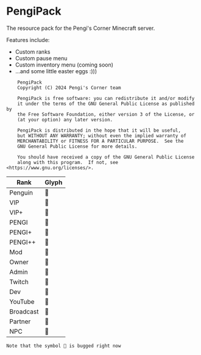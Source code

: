 # PengiPack

The resource pack for the Pengi's Corner Minecraft server.

Features include:

- Custom ranks
- Custom pause menu
- Custom inventory menu (coming soon)
- ...and some little easter eggs :)))

```
    PengiPack
    Copyright (C) 2024 Pengi's Corner team

    PengiPack is free software: you can redistribute it and/or modify
    it under the terms of the GNU General Public License as published by
    the Free Software Foundation, either version 3 of the License, or
    (at your option) any later version.

    PengiPack is distributed in the hope that it will be useful,
    but WITHOUT ANY WARRANTY; without even the implied warranty of
    MERCHANTABILITY or FITNESS FOR A PARTICULAR PURPOSE.  See the
    GNU General Public License for more details.

    You should have received a copy of the GNU General Public License
    along with this program.  If not, see <https://www.gnu.org/licenses/>.
```

| Rank | Glyph |
|------|-------|
| Penguin |  | 
| VIP |  | 
| VIP+ |  | 
| PENGI |  | 
| PENGI+ |  | 
| PENGI++ |  | 
| Mod |  | 
| Owner |  | 
| Admin |  | 
| Twitch |  | 
| Dev |  | 
| YouTube |  | 
| Broadcast |  | 
| Partner |  | 
| NPC |  | 


``` Note that the symbol  is bugged right now ```

